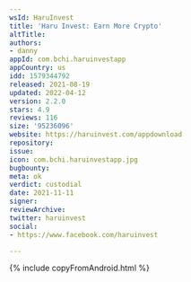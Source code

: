 ```yaml
---
wsId: HaruInvest
title: 'Haru Invest: Earn More Crypto'
altTitle: 
authors:
- danny
appId: com.bchi.haruinvestapp
appCountry: us
idd: 1579344792
released: 2021-08-19
updated: 2022-04-12
version: 2.2.0
stars: 4.9
reviews: 116
size: '95236096'
website: https://haruinvest.com/appdownload
repository: 
issue: 
icon: com.bchi.haruinvestapp.jpg
bugbounty: 
meta: ok
verdict: custodial
date: 2021-11-11
signer: 
reviewArchive: 
twitter: haruinvest
social:
- https://www.facebook.com/haruinvest

---
```


{% include copyFromAndroid.html %}
